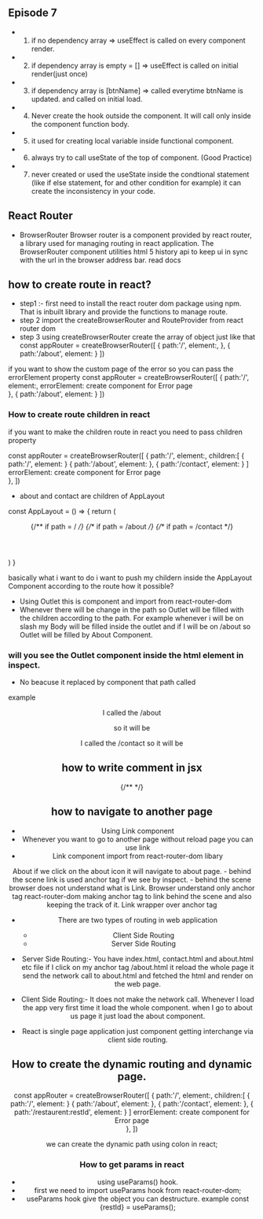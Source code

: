 ## Episode 7
- 1. if no dependency array => useEffect is called on every component render.
- 2. if dependency array is empty = [] => useEffect is called on initial render(just once)
- 3. if dependency array is [btnName] => called everytime btnName is updated. and called on initial load.

- 4. Never create the hook outside the component. It will call only inside the component function body.
- 5. it used for creating local variable inside functional component.
- 6. always try to call useState of the top of component. (Good Practice) 
- 7. never created or used the useState inside the condtional statement (like if else statement, for and other condition for example) it can create the inconsistency in your code.

## React Router
- BrowserRouter Browser router is a component provided by react router, a library used for managing routing in react application. The BrowserRouter component utilities html 5 history api to keep ui in sync with the url in the browser address bar. read docs

## how to create route in react?
- step1 :- first need to install the react router dom package using npm. That is inbuilt library and provide the functions to manage route.
- step 2 import the createBrowserRouter and RouteProvider from react router dom
- step 3 using createBrowserRouter create the array of object 
just like that
const appRouter = createBrowserRouter([
    {
        path:'/',
        element:<AppLayout/>,
    },
    {
        path:'/about',
        element:<About/>
    }
])

if you want to show the custom page of the error so you can pass the errorElement property
const appRouter = createBrowserRouter([
    {
        path:'/',
        element:<AppLayout/>,
        errorElement:<Error/>   create component for Error page  
    },
    {
        path:'/about',
        element:<About/>
    }
])
### How to create route children in react
if you want to make the children route in react you need to pass children property

const appRouter = createBrowserRouter([
    {
        path:'/',
        element:<AppLayout/>,
        children:[
            {
                path:'/',
                element:<Body/>
            }
            {
                path:'/about',
                element:<About/>
            },
            {
                path:'/contact',
                element:<Contact/>
            }
        ]
        errorElement:<Error/>   create component for Error page  
    },
])
- about and contact are children of AppLayout

const AppLayout = () => {
    return (
        <div className="app">
            <Header>
            {/** if path = / */}
            <Body/>
            {/** if path = /about */}
            <About/>
            {/** if path = /contact */}
            <Contact />
        </div>
    )
}

basically what i want to do i want to push my childern inside the AppLayout Component according to the route
how it possible?
- Using Outlet this is component and import from react-router-dom
- Whenever there will be change in the path so Outlet will be filled with the children according to the path.
For example whenever i will be on slash my Body will be filled inside the outlet and if I will be on /about so Outlet will be filled by About Component.

### will you see the Outlet component inside the html element in inspect.
- No beacuse it replaced by component that path called

example 
    <Header/>
    <Outlet/>


I called the /about

so it will be
    <Header/>
    <About/>

I called the /contact
so it will be
    <Header>
    <Contact />

## how to write comment in jsx
{/**  */}


## how to navigate to another page
- Using Link component 
- Whenever you want to go to another page without reload page you can use link 
- Link component import from react-router-dom libary
<Link to="/about">About</Link> if we click on the about icon it will navigate to about page.
- behind the scene link is used anchor tag if we see by inspect.
- behind the scene browser does not understand what is Link. Browser understand only anchor tag react-router-dom making anchor tag to link behind the scene and also keeping the track of it. Link wrapper over anchor tag

- There are two types of routing in web application
    - Client Side Routing
    - Server Side Routing

- Server Side Routing:- You have index.html, contact.html and about.html etc file if I click on my anchor tag /about.html it reload the whole page it send the network call to about.html and fetched the html and render on the web page.

- Client Side Routing:- It does not make the network call. Whenever I load the app very first time it load the whole component. when I go to about us page it just load the about component.

- React is single page application just component getting interchange via client side routing.


## How to create the dynamic routing and dynamic page.
const appRouter = createBrowserRouter([
    {
        path:'/',
        element:<AppLayout/>,
        children:[
            {
                path:'/',
                element:<Body/>
            }
            {
                path:'/about',
                element:<About/>
            },
            {
                path:'/contact',
                element:<Contact/>
            },
            {
                path:'/restaurent:restId',
                element:<RestaurentMenu/>
            }
        ]
        errorElement:<Error/>   create component for Error page  
    },
])

we can create the dynamic path using colon in react;

### How to get params in react
- using useParams() hook.
- first we need to import useParams hook from react-router-dom;
- useParams hook give the object you can destructure.
example const {restId} = useParams();
